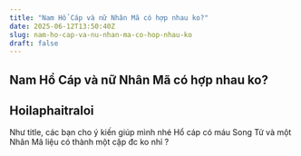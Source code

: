 ```yaml
---
title: "Nam Hổ Cáp và nữ Nhân Mã có hợp nhau ko?"
date: 2025-06-12T13:50:40Z
slug: nam-ho-cap-va-nu-nhan-ma-co-hop-nhau-ko
draft: false
---
```


## Nam Hổ Cáp và nữ Nhân Mã có hợp nhau ko?

## Hoilaphaitraloi

Như title, các bạn cho ý kiến giúp mình nhé 
Hổ cáp có máu Song Tử và một Nhân Mã liệu có thành một cặp đc ko nhỉ ?